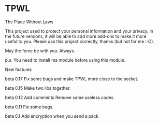 # TPWL
The Place Without Laws

This project used to protect your personal information and your privacy.
In the future versions, it will be able to add more add-ons to make it more useful to you.
Please use this project correctly, thanks (but not for me :-D).

May the force be with you. Always.

p.s. You need to install rsa module before using this module.

New features

beta 0.17 Fix some bugs and make TPWL more close to the socket.

beta 0.15 Make two libs together.

beta 0.12 Add comments.Remove some useless codes.

beta 0.11 Fix some bugs.

beta 0.1 Add encryption when you send a pack.
